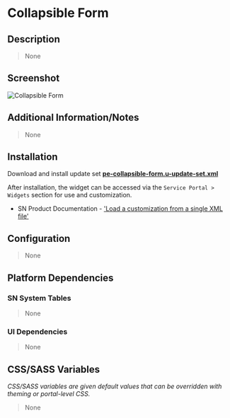 # Collapsible Form

## Description

> None

## Screenshot

![Collapsible Form](https://raw.githubusercontent.com/platform-experience/serviceportal-widget-library/master/src/pe-collapsible-form/images/pe-collapsible-form.png)

## Additional Information/Notes

> None

## Installation

Download and install update set **[pe-collapsible-form.u-update-set.xml](https://github.com/platform-experience/serviceportal-widget-library/blob/master/src/pe-collapsible-form/pe-collapsible-form.u-update-set.xml)**

After installation, the widget can be accessed via the `Service Portal > Widgets` section for use and customization.

* SN Product Documentation - ['Load a customization from a single XML file'](https://docs.servicenow.com/bundle/kingston-application-development/page/build/system-update-sets/task/t_SaveAnUpdateSetAsAnXMLFile.html)

## Configuration

> None

## Platform Dependencies

### SN System Tables

> None

### UI Dependencies

> None

## CSS/SASS Variables

_CSS/SASS variables are given default values that can be overridden with theming or portal-level CSS._

> None
